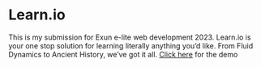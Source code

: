 # Learn.io

This is my submission for Exun e-lite web development 2023. Learn.io is your one stop solution for learning literally anything you’d like. From Fluid Dynamics to Ancient History, we’ve got it all. [Click here](https://learn-io.vercel.app/) for the demo
